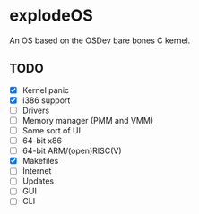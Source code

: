 # explodeOS
An OS based on the OSDev bare bones C kernel.
## TODO
- [x] Kernel panic
- [x] i386 support
- [ ] Drivers
- [ ] Memory manager (PMM and VMM)
- [ ] Some sort of UI
- [ ] 64-bit x86
- [ ] 64-bit ARM/(open)RISC(V)
- [x] Makefiles
- [ ] Internet
- [ ] Updates
- [ ] GUI
- [ ] CLI
